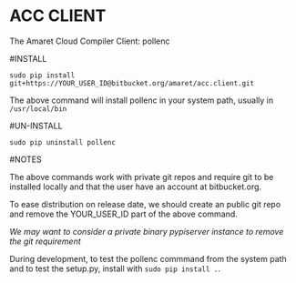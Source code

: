 ACC CLIENT
===========

The Amaret Cloud Compiler Client: pollenc

#INSTALL

`sudo pip install git+https://YOUR_USER_ID@bitbucket.org/amaret/acc.client.git`

The above command will install pollenc in your system path, usually in `/usr/local/bin`

#UN-INSTALL

`sudo pip uninstall pollenc`


#NOTES

The above commands work with private git repos and require git to be installed
locally and that the user have an account at bitbucket.org.

To ease distribution on release date, we should create an public git repo and
remove the YOUR_USER_ID part of the above command.

_We may want to consider a private binary pypiserver instance to remove the
git requirement_

During development, to test the pollenc commmand from the system path and to
test the setup.py, install with `sudo pip install .`.

